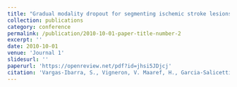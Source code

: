 ```yaml
---
title: "Gradual modality dropout for segmenting ischemic stroke lesions in an unseen center with missing modalities"
collection: publications
category: conference
permalink: /publication/2010-10-01-paper-title-number-2
excerpt: ''
date: 2010-10-01
venue: 'Journal 1'
slidesurl: ''
paperurl: 'https://openreview.net/pdf?id=jhsi5JDjcj'
citation: 'Vargas-Ibarra, S., Vigneron, V. Maaref, H., Garcia-Salicetti, S., Faria, A.. Gradual modality dropout for segmenting ischemic stroke lesions in an unseen center with missing modalities. 8th International Conference on Medical Imaging with Deep Learning (MIDL 2025), Jul 2025, Salt Lake City, United States. '
---
```


